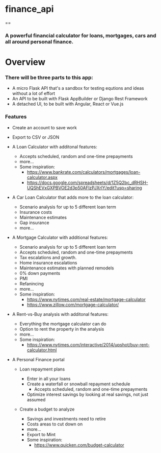 # finance_api
==
### A powerful financial calculator for loans, mortgages, cars and all around personal finance.



# Overview
### There will be three parts to this app:
* A micro Flask API that's a sandbox for testing equtions and ideas without a lot of effort
* An API to be built with Flask AppBuilder or Django Rest Framework
* A detached UI, to be built with Angular, React or Vue.js

### Features
* Create an account to save work
* Export to CSV or JSON

* A Loan Calculator with additonal features:
  * Accepts scheduled, random and one-time prepayments
  * more...
  * Some inspiration:
    * https://www.bankrate.com/calculators/mortgages/loan-calculator.aspx
    * https://docs.google.com/spreadsheets/d/1Z5Q2bc_dRHSH-UQShEVxGXPBVOE2d3p50AFlzPJXrIY/edit?usp=sharing
    
* A Car Loan Calculator that adds more to the loan calculator:
  * Scenario analysis for up to 5 different loan term
  * Insurance costs
  * Maintenance estimates
  * Gap insurance
  * more...
    
* A Mortgage Calculator with additional features:
  * Scenario analysis for up to 5 different loan term
  * Accepts scheduled, random and one-time prepayments
  * Tax escalations and growth.
  * Home insurance escalations
  * Maintenance estimates with planned remodels
  * 0% down payments
  * PMI
  * Refanincing
  * more...
  * Some inspiration:
    * https://www.nytimes.com/real-estate/mortgage-calculator
    * https://www.zillow.com/mortgage-calculator/
    
* A Rent-vs-Buy analysis with additonal features:
  * Everything the mortgage calculator can do
  * Option to rent the property in the analysis
  * more...
  * Some inspiration:
    * https://www.nytimes.com/interactive/2014/upshot/buy-rent-calculator.html
    
* A Personal Finance portal
  * Loan repayment plans
    * Enter in all your loans
    * Create a waterfall or snowball repayment schedule
      * Accepts scheduled, random and one-time prepayments
    * Optimize interest savings by looking at real savings, not just assumed
    
  * Create a budget to analyze
    * Savings and investments need to retire
    * Costs areas to cut down on
    * more...
    * Export to Mint
    * Some inspiration:
      * https://www.quicken.com/budget-calculator


